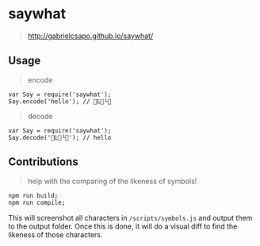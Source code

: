 # saywhat  
> http://gabrielcsapo.github.io/saywhat/

## Usage

> encode

```
var Say = require('saywhat');
Say.encode('hello'); // 👬𐎛👡└💞
```

> decode

```
var Say = require('saywhat');
Say.decode('👬𐎛👡└💞'); // hello
```

## Contributions

> help with the comparing of the likeness of symbols!

```bash
npm run build;
npm run compile;
```

This will screenshot all characters in `/scripts/symbols.js` and output them to the output folder. Once this is done, it will do a visual diff to find the likeness of those characters.
